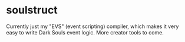 # soulstruct
Currently just my "EVS" (event scripting) compiler, which makes it very easy to write Dark Souls event logic. More creator tools to come.
